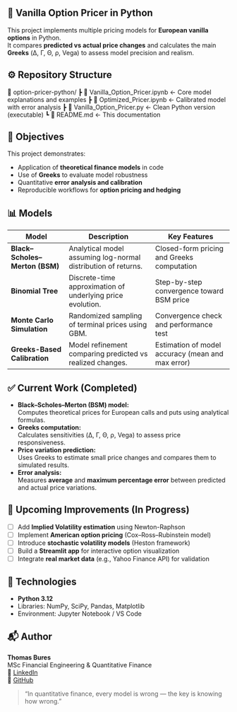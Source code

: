 ## 🧮 Vanilla Option Pricer in Python

This project implements multiple pricing models for **European vanilla options** in Python.  
It compares **predicted vs actual price changes** and calculates the main **Greeks** (Δ, Γ, Θ, ρ, Vega) to assess model precision and realism.

## ⚙️ Repository Structure

📁 option-pricer-python/
┣ 📓 Vanilla_Option_Pricer.ipynb ← Core model explanations and examples
┣ 📓 Optimized_Pricer.ipynb ← Calibrated model with error analysis
┣ 📄 Vanilla_Option_Pricer.py ← Clean Python version (executable)
┗ 📄 README.md ← This documentation

## 🎯 Objectives

This project demonstrates:
- Application of **theoretical finance models** in code  
- Use of **Greeks** to evaluate model robustness  
- Quantitative **error analysis and calibration**  
- Reproducible workflows for **option pricing and hedging**

## 📊 Models

| Model | Description | Key Features |
|--------|--------------|---------------|
| **Black–Scholes–Merton (BSM)** | Analytical model assuming log-normal distribution of returns. | Closed-form pricing and Greeks computation |
| **Binomial Tree** | Discrete-time approximation of underlying price evolution. | Step-by-step convergence toward BSM price |
| **Monte Carlo Simulation** | Randomized sampling of terminal prices using GBM. | Convergence check and performance test |
| **Greeks-Based Calibration** | Model refinement comparing predicted vs realized changes. | Estimation of model accuracy (mean and max error) |

## ✅ Current Work (Completed)

- **Black–Scholes–Merton (BSM) model:**  
  Computes theoretical prices for European calls and puts using analytical formulas.
- **Greeks computation:**  
  Calculates sensitivities (Δ, Γ, Θ, ρ, Vega) to assess price responsiveness.
- **Price variation prediction:**  
  Uses Greeks to estimate small price changes and compares them to simulated results.
- **Error analysis:**  
  Measures **average** and **maximum percentage error** between predicted and actual price variations.

## 🚧 Upcoming Improvements (In Progress)

- [ ] Add **Implied Volatility estimation** using Newton-Raphson  
- [ ] Implement **American option pricing** (Cox–Ross–Rubinstein model)  
- [ ] Introduce **stochastic volatility models** (Heston framework)  
- [ ] Build a **Streamlit app** for interactive option visualization  
- [ ] Integrate **real market data** (e.g., Yahoo Finance API) for validation  

## 🧰 Technologies

- **Python 3.12**
- Libraries: NumPy, SciPy, Pandas, Matplotlib
- Environment: Jupyter Notebook / VS Code

## 📬 Author

**Thomas Bures**  
MSc Financial Engineering & Quantitative Finance  
🔗 [LinkedIn](https://www.linkedin.com/in/thomas-bures-07437b253/)  
🔗 [GitHub](https://github.com/ThomasBuresQuant)

> “In quantitative finance, every model is wrong — the key is knowing how wrong.”
